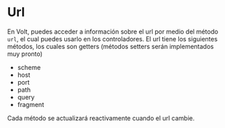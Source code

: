 # Url

En Volt, puedes acceder a información sobre el url por medio del método ```url```, el cual puedes usarlo en los controladores. El url tiene los siguientes métodos, los cuales son getters (métodos setters serán implementados muy pronto)

- scheme
- host
- port
- path
- query
- fragment

Cada método se actualizará reactivamente cuando el url cambie.
